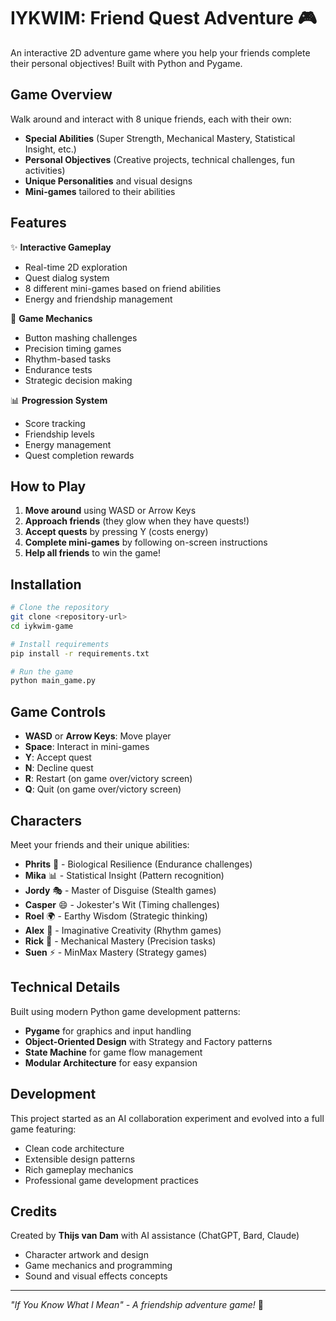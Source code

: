 # IYKWIM: Friend Quest Adventure 🎮

An interactive 2D adventure game where you help your friends complete their personal objectives! Built with Python and Pygame.

## Game Overview

Walk around and interact with 8 unique friends, each with their own:
- **Special Abilities** (Super Strength, Mechanical Mastery, Statistical Insight, etc.)
- **Personal Objectives** (Creative projects, technical challenges, fun activities)
- **Unique Personalities** and visual designs
- **Mini-games** tailored to their abilities

## Features

✨ **Interactive Gameplay**
- Real-time 2D exploration
- Quest dialog system
- 8 different mini-games based on friend abilities
- Energy and friendship management

🎯 **Game Mechanics**
- Button mashing challenges
- Precision timing games
- Rhythm-based tasks
- Endurance tests
- Strategic decision making

📊 **Progression System**
- Score tracking
- Friendship levels
- Energy management
- Quest completion rewards

## How to Play

1. **Move around** using WASD or Arrow Keys
2. **Approach friends** (they glow when they have quests!)
3. **Accept quests** by pressing Y (costs energy)
4. **Complete mini-games** by following on-screen instructions
5. **Help all friends** to win the game!

## Installation

```bash
# Clone the repository
git clone <repository-url>
cd iykwim-game

# Install requirements
pip install -r requirements.txt

# Run the game
python main_game.py
```

## Game Controls

- **WASD** or **Arrow Keys**: Move player
- **Space**: Interact in mini-games
- **Y**: Accept quest
- **N**: Decline quest
- **R**: Restart (on game over/victory screen)
- **Q**: Quit (on game over/victory screen)

## Characters

Meet your friends and their unique abilities:

- **Phrits** 🌱 - Biological Resilience (Endurance challenges)
- **Mika** 📊 - Statistical Insight (Pattern recognition) 
- **Jordy** 🎭 - Master of Disguise (Stealth games)
- **Casper** 😄 - Jokester's Wit (Timing challenges)
- **Roel** 🌍 - Earthy Wisdom (Strategic thinking)
- **Alex** 🎨 - Imaginative Creativity (Rhythm games)
- **Rick** 🔧 - Mechanical Mastery (Precision tasks)
- **Suen** ⚡ - MinMax Mastery (Strategy games)

## Technical Details

Built using modern Python game development patterns:
- **Pygame** for graphics and input handling
- **Object-Oriented Design** with Strategy and Factory patterns
- **State Machine** for game flow management
- **Modular Architecture** for easy expansion

## Development

This project started as an AI collaboration experiment and evolved into a full game featuring:
- Clean code architecture
- Extensible design patterns
- Rich gameplay mechanics
- Professional game development practices

## Credits

Created by **Thijs van Dam** with AI assistance (ChatGPT, Bard, Claude)
- Character artwork and design
- Game mechanics and programming
- Sound and visual effects concepts

---

*"If You Know What I Mean" - A friendship adventure game!* 🚀

